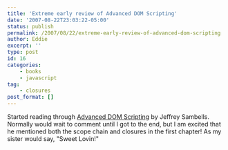 ```yaml
---
title: 'Extreme early review of Advanced DOM Scripting'
date: '2007-08-22T23:03:22-05:00'
status: publish
permalink: /2007/08/22/extreme-early-review-of-advanced-dom-scripting
author: Eddie
excerpt: ''
type: post
id: 16
categories:
    - books
    - javascript
tag:
    - closures
post_format: []
---
```

Started reading through [Advanced DOM Scripting](http://advanceddomscripting.com/2007/07/19/the-smell-of-fresh-ink/) by Jeffrey Sambells. Normally would wait to comment until I got to the end, but I am excited that he mentioned both the scope chain and closures in the first chapter! As my sister would say, "Sweet Lovin!"